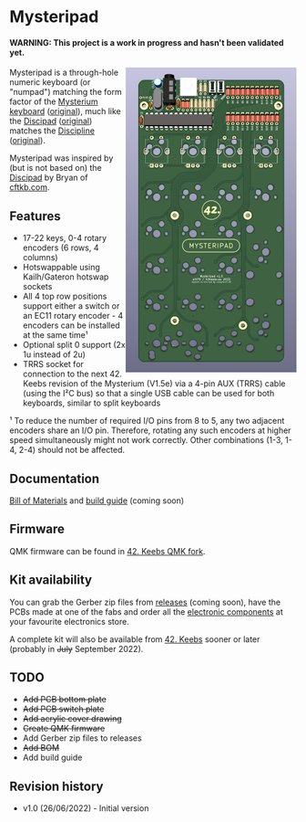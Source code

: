 # Mysteripad

#### WARNING: This project is a work in progress and hasn't been validated yet.

<img src="https://github.com/piit79/mysteripad/raw/main/mysteripad_pcb.png" width="300" align="right" alt="Mysteripad PCB" />

Mysteripad is a through-hole numeric keyboard (or "numpad") matching the form 
factor of the [Mysterium keyboard]((https://github.com/piit79/mysterium)) 
([original](https://github.com/coseyfannitutti/mysterium)), much like the 
[Discipad](https://github.com/piit79/discipad) 
([original](https://github.com/coseyfannitutti/discipad)) matches the 
[Discipline](https://github.com/piit79/discipline) 
([original](https://github.com/coseyfannitutti/discipline)).

Mysteripad was inspired by (but is not based on) the [Discipad](https://github.com/coseyfannitutti/discipad) by Bryan of [cftkb.com](https://cftkb.com/).

## Features

* 17-22 keys, 0-4 rotary encoders (6 rows, 4 columns)
* Hotswappable using Kailh/Gateron hotswap sockets
* All 4 top row positions support either a switch or an EC11 rotary encoder - 4 encoders can be installed at the same time¹
* Optional split 0 support (2x 1u instead of 2u)
* TRRS socket for connection to the next 42. Keebs revision of the Mysterium (V1.5e) via a 4-pin AUX (TRRS) cable (using the I²C bus) so that a single USB cable can be used for both keyboards, similar to split keyboards

¹ To reduce the number of required I/O pins from 8 to 5, any two adjacent encoders share an I/O pin. Therefore, rotating any such encoders at higher speed simultaneously might not work correctly. Other combinations (1-3, 1-4, 2-4) should not be affected.

## Documentation

[Bill of Materials](https://github.com/piit79/mysteripad/tree/main/doc#bill-of-materials)
and [build guide](https://github.com/piit79/mysteripad/tree/main/doc#build-guide) (coming soon)

## Firmware

QMK firmware can be found in [42. Keebs QMK fork](https://github.com/piit79/qmk_firmware/tree/master/keyboards/42keebs/mysteripad).

## Kit availability

You can grab the Gerber zip files from [releases](https://github.com/piit79/mysteripad/releases) 
(coming soon), have the PCBs made at one of the fabs and order all the 
[electronic components](https://github.com/piit79/mysteripad/tree/main/doc#bill-of-materials)
at your favourite electronics store.

A complete kit will also be available from [42. Keebs](https://42keebs.eu/shop/kits/with-discrete-mcu/mysteripad-hotswap-numpad-kit-black-white/) sooner or later (probably in ~~July~~ September 2022).

## TODO

* ~~Add PCB bottom plate~~
* ~~Add PCB switch plate~~
* ~~Add acrylic cover drawing~~
* ~~Create QMK firmware~~
* Add Gerber zip files to releases
* ~~Add BOM~~
* Add build guide

## Revision history

* v1.0 (26/06/2022) - Initial version
